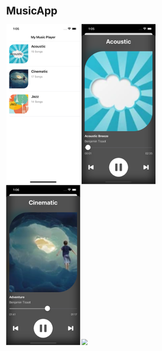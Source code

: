 # MusicApp

<p>
<img src="Documentation/main.png" width="200">
<img src="Documentation/acoustic.png" width="200">
<img src="Documentation/cinematic.png" width="200">
<img src="Documentation/jazz" width="200">
</p>